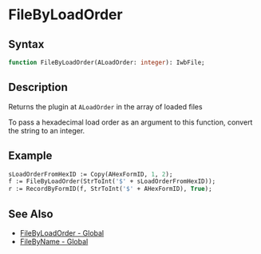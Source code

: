 # FileByLoadOrder

## Syntax

```pascal
function FileByLoadOrder(ALoadOrder: integer): IwbFile;
```

## Description

Returns the plugin at `ALoadOrder` in the array of loaded files

To pass a hexadecimal load order as an argument to this function, convert the string to an integer.

## Example

```pascal
sLoadOrderFromHexID := Copy(AHexFormID, 1, 2);
f := FileByLoadOrder(StrToInt('$' + sLoadOrderFromHexID));
r := RecordByFormID(f, StrToInt('$' + AHexFormID), True);
```

## See Also

- [FileByLoadOrder - Global](Global_FileByLoadOrder.md)
- [FileByName - Global](Global_FileByName.md)
